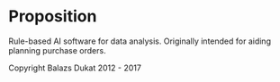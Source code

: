 # Proposition
Rule-based AI software for data analysis. Originally intended for aiding planning purchase orders.

Copyright Balazs Dukat 2012 - 2017
